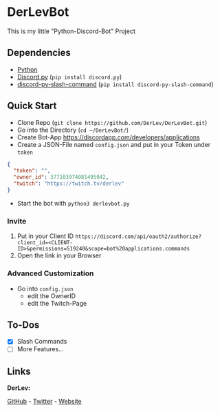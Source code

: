 # DerLevBot
This is my little "Python-Discord-Bot" Project

## Dependencies
- [Python](https://www.python.org/downloads/)
- [Discord.py](https://pypi.org/project/discord.py/) (`pip install discord.py`)
- [discord-py-slash-command](https://pypi.org/project/discord-py-slash-command/) (`pip install discord-py-slash-command`)

## Quick Start
- Clone Repo (`git clone https://github.com/DerLev/DerLevBot.git`)
- Go into the Directory (`cd ~/DerLevBot/`)
- Create Bot-App https://discordapp.com/developers/applications
- Create a JSON-File named `config.json` and put in your Token under `token`
```json
{
  "token": "",
  "owner_id": 377103974081495042,
  "twitch": "https://twitch.tv/derlev"
}
```
- Start the bot with `python3 derlevbot.py`

### Invite

1. Put in your Client ID `https://discord.com/api/oauth2/authorize?client_id=<CLIENT-ID>&permissions=519240&scope=bot%20applications.commands`
2. Open the link in your Browser

### Advanced Customization

- Go into `config.json`
  - edit the OwnerID
  - edit the Twitch-Page

## To-Dos

- [x] Slash Commands
- [ ] More Features...

## Links

**DerLev:**

[GitHub](https://derlev.github.io/) - [Twitter](https://twitter.com/_derlev_) - [Website](https://mc-mineserver.de/)
